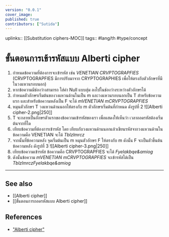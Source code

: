 ```yaml
---
version: "0.0.1"
cover_image:
published: true
contributors: ["Sutida"]
---
```

uplinks:: [[Substitution ciphers-MOC]]
tags:: #lang/th #type/concept

# ขั้นตอนการเข้ารหัสแบบ Alberti cipher
1. กำหนดข้อความที่ต้องการจะเข้ารหัส เช่น *VENETIAN CRVPTOGRAPFIES* (CRVPTOGRAPFIES มีการปรับมาจาก CRYPTOGRAPHIES เพื่อให้ตรงกับตัวอักษรที่มีในวงแหวนรอบนอก)
2.  หากข้อความมีช่องว่างสามารถ ใส่ค่า Null แบบสุ่ม ลงไปในช่องว่างระหว่างตัวอักษรได้
3. กำหนดตัวอักษรเริ่มต้นของวงแหวนด้านในเป็น m และวงแหวนรอบนอกเป็น T สำหรับข้อความแรก และสำหรับข้อความหลังเป็น F  จะได้ *mVENETIAN mCRVPTOGRAPFIES* 
4. หมุนตัวอักษร T วงแหวนด้านนอกให้ตรงกับ m ตัวอักษรเริ่มต้นที่กำหนด ดังรูปที่ 2 
![[Alberti cipher-2.png|250]]
5. T จะกลายเป็นอักษรตัวแรกของข้อความเข้ารหัสของเรา เพื่อแสดงให้เห็นว่า เวลาถอดรหัสต้องเริ่มต้นจากที่ใด
6. เทียบข้อความที่ต้องการเข้ารหัส โดย เทียบกับวงแหวนด้านนอกแล้วเขียนรหัสจากวงแหวนด้านใน  ข้อความคือ VENETIAN จะได้ *Tblzlmrcz*
7.  จากนั้นที่ข้อความหลัง จุดเริ่มต้นเป็น m หมุนตัวอักษร F ให้ตรงกับ m  ดังนั้น F จะเป็นตัวขึ้นต้นข้อความหลัง ดังรูปที่ 3 
![[Alberti cipher-3.png|250]]
8. เทียบข้อความเข้ารหัส ข้อความคือ CRVPTOGRAPFIES จะได้ *Fyelakbqe&amiog*  
9. ดังนั้นข้อความ  *mVENETIAN mCRVPTOGRAPFIES*  จะเข้ารหัสได้เป็น *TblzlmrczFyelakbqe&amiog*
---
## See also
- [[Alberti cipher]]
- [[ขั้นตอนการถอดรหัสแบบ Alberti cipher]]
## References
- ["Alberti cipher"](https://vcrypto.tonyo.info/venetian_crypto/website/index.php/alberti)
 